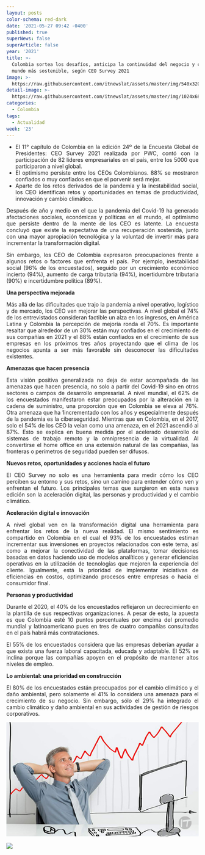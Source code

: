 ```yaml
---
layout: posts
color-schema: red-dark
date: '2021-05-27 09:42 -0400'
published: true
superNews: false
superArticle: false
year: '2021'
title: >-
  Colombia sortea los desafíos, anticipa la continuidad del negocio y crea un
  mundo más sostenible, según CEO Survey 2021
image: >-
  https://raw.githubusercontent.com/itnewslat/assets/master/img/540x320/Gerente-p.jpg
detail-image: >-
  https://raw.githubusercontent.com/itnewslat/assets/master/img/1024x680/Gerente-g.jpg
categories:
  - Colombia
tags:
  - Actualidad
week: '23'
---
```

<ul style="list-style-type: disc; text-align: justify;">
	<li>El 11° capítulo de Colombia en la edición 24º de la Encuesta Global de Presidentes: CEO Survey 2021 realizada por PWC, contó con la participación de 82 líderes empresariales en el país, entre los 5000 que participaron a nivel global.</li>
	<li>El optimismo persiste entre los CEOs Colombianos. 88% se mostraron confiados o muy confiados en que el porvenir será mejor.</li>
	<li>Aparte de los retos derivados de la pandemia y la inestabilidad social, los CEO identifican retos y oportunidades en temas de productividad, innovación y cambio climático.</li>
</ul>
<p style="text-align: justify;">Después de año y medio en el que la pandemia del Covid-19 ha generado afectaciones sociales, económicas y políticas en el mundo, el optimismo que persiste dentro de la mente de los CEO es latente. La encuesta concluyó que existe la expectativa de una recuperación sostenida, junto con una mayor apropiación tecnológica y la voluntad de invertir más para incrementar la transformación digital.</p>
<p style="text-align: justify;">Sin embargo, los CEO de Colombia expresaron preocupaciones frente a algunos retos o factores que enfrenta el país. Por ejemplo, inestabilidad social (96% de los encuestados), seguido por un crecimiento económico incierto (94%), aumento de carga tributaria (94%), incertidumbre tributaria (90%) e incertidumbre política (89%).</p>
<p style="text-align: justify;"><strong>Una perspectiva mejorada</strong></p>
<p style="text-align: justify;">Más allá de las dificultades que trajo la pandemia a nivel operativo, logístico y de mercado, los CEO ven mejorar las perspectivas. A nivel global el 74% de los entrevistados consideran factible un alza en los ingresos, en América Latina y Colombia la percepción de mejoría ronda el 70%. Es importante resaltar que alrededor de un 30% están muy confiados en el crecimiento de sus compañías en 2021 y el 88% están confiados en el crecimiento de sus empresas en los próximos tres años proyectando que el clima de los negocios apunta a ser más favorable sin desconocer las dificultades existentes.</p>
<p style="text-align: justify;"><strong>Amenazas que hacen presencia </strong></p>
<p style="text-align: justify;">Esta visión positiva generalizada no deja de estar acompañada de las amenazas que hacen presencia, no solo a partir del Covid-19 sino en otros sectores o campos de desarrollo empresarial. A nivel mundial, el 62% de los encuestados manifestaron estar preocupados por la alteración en la cadena de suministro, una proporción que en Colombia se eleva al 76%. Otra amenaza que ha 1incrementado con los años y especialmente después de la pandemia es la ciberseguridad. Mientras que en Colombia, en el 2017, solo el 54% de los CEO la veían como una amenaza, en el 2021 ascendió al 87%. Esto se explica en buena medida por el acelerado desarrollo de sistemas de trabajo remoto y la omnipresencia de la virtualidad. Al convertirse el home office en una extensión natural de las compañías, las fronteras o perímetros de seguridad pueden ser difusos.</p>
<p style="text-align: justify;"><strong>Nuevos retos, oportunidades y acciones hacia el futuro </strong></p>
<p style="text-align: justify;">El CEO Survey no solo es una herramienta para medir cómo los CEO perciben su entorno y sus retos, sino un camino para entender cómo ven y enfrentan el futuro. Los principales temas que surgieron en esta nueva edición son la aceleración digital, las personas y productividad y el cambio climático.</p>
<p style="text-align: justify;"><strong>Aceleración digital e innovación </strong></p>
<p style="text-align: justify;">A nivel global ven en la transformación digital una herramienta para enfrentar los retos de la nueva realidad. El mismo sentimiento es compartido en Colombia en el cual el 93% de los encuestados estiman incrementar sus inversiones en proyectos relacionados con este tema, así como a mejorar la conectividad de las plataformas, tomar decisiones basadas en datos haciendo uso de modelos analíticos y generar eficiencias operativas en la utilización de tecnologías que mejoren la experiencia del cliente. Igualmente, está la prioridad de implementar iniciativas de eficiencias en costos, optimizando procesos entre empresas o hacia el consumidor final.</p>
<p style="text-align: justify;"><strong> Personas y productividad </strong></p>
<p style="text-align: justify;">Durante el 2020, el 40% de los encuestados reflejaron un decrecimiento en la plantilla de sus respectivas organizaciones. A pesar de esto, la apuesta es que Colombia esté 10 puntos porcentuales por encima del promedio mundial y latinoamericano pues en tres de cuatro compañías consultadas en el país habrá más contrataciones.</p>
<p style="text-align: justify;">El 55% de los encuestados considera que las empresas deberían ayudar a que exista una fuerza laboral capacitada, educada y adaptable. El 52% se inclina porque las compañías apoyen en el propósito de mantener altos niveles de empleo.</p>
<p style="text-align: justify;"><strong>Lo ambiental: una prioridad en construcción </strong></p>
<p style="text-align: justify;">El 80% de los encuestados están preocupados por el cambio climático y el daño ambiental, pero solamente el 41% lo considera una amenaza para el crecimiento de su negocio. Sin embargo, sólo el 29% ha integrado el cambio climático y daño ambiental en sus actividades de gestión de riesgos corporativos.</p>

![](https://raw.githubusercontent.com/itnewslat/assets/master/img/540x320/Gerente-p.jpg)

<img src="https://tracker.metricool.com/c3po.jpg?hash=56f88a41e39ab42c063cc51676587a04"/>